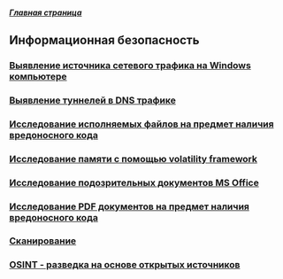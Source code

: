 ##### [Главная страница](../index.md)
## Информационная безопасность
### [Выявление источника сетевого трафика на Windows компьютере](./find_dns_source/index.md)
### [Выявление туннелей в DNS трафике](./dns_anomaly/index.md)
### [Исследование исполняемых файлов на предмет наличия вредоносного кода](./file_preparation/index.md)
### [Исследование памяти с помощью volatility framework](./volatility/index.md)
### [Исследование подозрительных документов MS Office](./office_anomaly/index.md)
### [Исследование PDF документов на предмет наличия вредоносного кода](./pdf_anomaly/index.md)
### [Сканирование](./scan/index.md)
### [OSINT - разведка на основе открытых источников](./osint/index.md)
